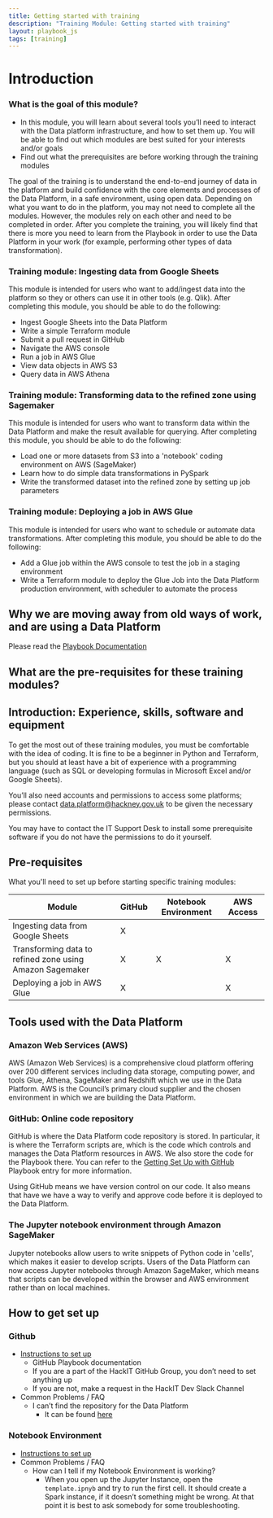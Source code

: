 ```yaml
---
title: Getting started with training
description: "Training Module: Getting started with training"
layout: playbook_js
tags: [training]
---
```


# Introduction
### What is the goal of this module?

- In this module, you will learn about several tools you’ll need to interact with the Data platform infrastructure, and how to set them up.
You will be able to find out which modules are best suited for your interests and/or goals
- Find out what the prerequisites are before working through the training modules

The goal of the training is to understand the end-to-end journey of data in the platform and build confidence with the core elements and processes of the Data Platform, in a safe environment, using open data. Depending on what you want to do in the platform, you may not need to complete all the modules. However, the modules rely on each other and need to be completed in order. 
After you complete the training, you will likely find that there is more you need to learn from the Playbook in order to use the Data Platform in your work (for example, performing other types of data transformation).

### Training module: Ingesting data from Google Sheets

This module is intended for users who want to add/ingest data into the platform so they or others can use it in other tools (e.g. Qlik).
After completing this module, you should be able to do the following:

- Ingest Google Sheets into the Data Platform
- Write a simple Terraform module
- Submit a pull request in GitHub
- Navigate the AWS console
- Run a job in AWS Glue
- View data objects in AWS S3
- Query data in AWS Athena

### Training module: Transforming data to the refined zone using Sagemaker

This module is intended for users who want to transform data within the Data Platform and make the result available for querying.
After completing this module, you should be able to do the following:
- Load one or more datasets from S3 into a 'notebook' coding environment on AWS (SageMaker)
- Learn how to do simple data transformations in PySpark
- Write the transformed dataset into the refined zone by setting up job parameters

### Training module: Deploying a job in AWS Glue

This module is intended for users who want to schedule or automate data transformations.
After completing this module, you should be able to do the following:
- Add a Glue job within the AWS console to test the job in a staging environment
- Write a Terraform module to deploy the Glue Job into the Data Platform production environment, with scheduler to automate the process

## Why we are moving away from old ways of work, and are using a Data Platform
Please read the [Playbook Documentation](https://playbook.hackney.gov.uk/Data-Platform-Playbook/)

## What are the pre-requisites for these training modules?

## Introduction: Experience, skills, software and equipment

To get the most out of these training modules, you must be comfortable with the idea of coding. It is fine to be a beginner in Python and Terraform, but you should at least have a bit of experience with a programming language (such as SQL or developing formulas in Microsoft Excel and/or Google Sheets). 

You’ll also need accounts and permissions to access some platforms; please contact [data.platform@hackney.gov.uk](data.platform@hackney.gov.uk) to be given the necessary permissions.

You may have to contact the IT Support Desk to install some prerequisite software if you do not have the permissions to do it yourself.

## Pre-requisites

What you'll need to set up before starting specific training modules:

| Module                                                   | GitHub | Notebook Environment | AWS Access |
|----------------------------------------------------------|--------|---|---|
| Ingesting data from Google Sheets                        | X      | | |
| Transforming data to refined zone using Amazon Sagemaker | X      | X| X|
| Deploying a job in AWS Glue                              | X      | | X|

## Tools used with the Data Platform

### Amazon Web Services (AWS)

AWS (Amazon Web Services) is a comprehensive cloud platform offering over 200 different services including data storage, computing power, and tools Glue, Athena, SageMaker and Redshift which we use in the Data Platform. AWS is the Council’s primary cloud supplier and the chosen environment in which we are building the Data Platform.

### GitHub: Online code repository

GitHub is where the Data Platform code repository is stored. In particular, it is where the Terraform scripts are, which is the code which controls and manages the Data Platform resources in AWS. We also store the code for the Playbook there.
You can refer to the [Getting Set Up with GitHub](https://playbook.hackney.gov.uk/Data-Platform-Playbook/playbook/getting-set-up/using-github) Playbook entry for more information.

Using GitHub means we have version control on our code. It also means that have we have a way to verify and approve code before it is deployed to the Data Platform.

### The Jupyter notebook environment through Amazon SageMaker

Jupyter notebooks allow users to write snippets of Python code in 'cells', which makes it easier to develop scripts. Users of the Data Platform can now access Jupyter notebooks through Amazon SageMaker, which means that scripts can be developed within the browser and AWS environment rather than on local machines.

## How to get set up

### Github 

- [Instructions to set up](https://playbook.hackney.gov.uk/Data-Platform-Playbook/playbook/getting-set-up/using-github)
  - GitHub Playbook documentation 
  - If you are a part of the HackIT GitHub Group, you don’t need to set anything up
  - If you are not, make a request in the HackIT Dev Slack Channel
- Common Problems / FAQ
  - I can’t find the repository for the Data Platform
    - It can be found [here](https://github.com/LBHackney-IT/Data-Platform)  

### Notebook Environment

- [Instructions to set up](https://lbhackney-it.github.io/Data-Platform-Playbook/playbook/getting-set-up/notebook-setup)
- Common Problems / FAQ
  - How can I tell if my Notebook Environment is working?
    - When you open up the Jupyter Instance, open the ```template.ipnyb``` and try to run the first cell. It should create a Spark instance, if it doesn’t something might be wrong. At that point it is best to ask somebody for some troubleshooting.

